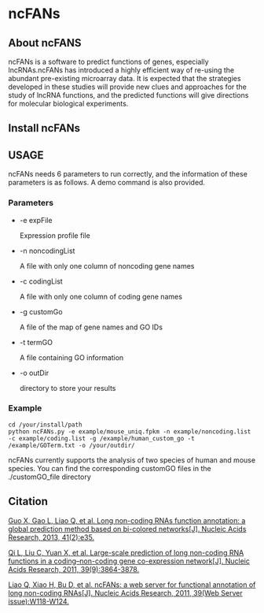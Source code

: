 # ncFANs
## About ncFANS

ncFANs is a software to predict functions of genes, especially lncRNAs.ncFANs has introduced a highly efficient way of re-using the abundant pre-existing microarray data. It is expected that the strategies developed in these studies will provide new clues and approaches for the study of lncRNA functions, and the predicted functions will give directions for molecular biological experiments.

## Install ncFANs

## USAGE
ncFANs needs 6 parameters to run correctly, and the information of these parameters is as follows. A demo command is also provided.

### Parameters
* -e expFile

    Expression profile file
* -n noncodingList

    A file with only one column of noncoding gene names
* -c codingList

    A file with only one column of coding gene names
* -g customGo

    A file of the map of gene names and GO IDs
* -t termGO

    A file containing GO information
* -o outDir

  directory to store your results
 
### Example

    cd /your/install/path
    python ncFANs.py -e example/mouse_uniq.fpkm -n example/noncoding.list -c example/coding.list -g /example/human_custom_go -t /example/GOTerm.txt -o /your/outdir/

ncFANs currently supports the analysis of two species of human and mouse species. You can find the corresponding customGO files in the ./customGO_file directory
## Citation
[Guo X, Gao L, Liao Q, et al. Long non-coding RNAs function annotation: a global prediction method based on bi-colored networks[J]. Nucleic Acids Research, 2013, 41(2):e35.](https://www.ncbi.nlm.nih.gov/pubmed/23132350)

[Qi L, Liu C, Yuan X, et al. Large-scale prediction of long non-coding RNA functions in a coding–non-coding gene co-expression network[J]. Nucleic Acids Research, 2011, 39(9):3864-3878.](https://www.ncbi.nlm.nih.gov/pubmed/21247874)

[Liao Q, Xiao H, Bu D, et al. ncFANs: a web server for functional annotation of long non-coding RNAs[J]. Nucleic Acids Research, 2011, 39(Web Server issue):W118-W124.](https://www.ncbi.nlm.nih.gov/pubmed/21715382)
